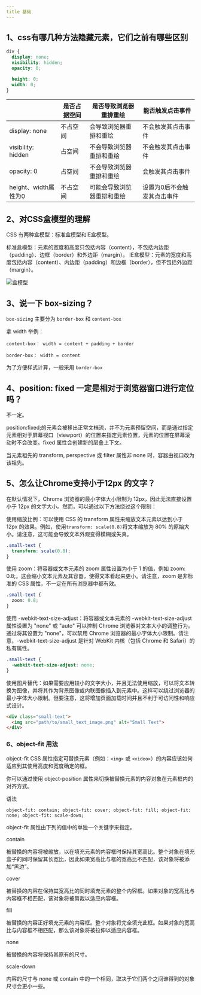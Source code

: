 ```yaml
---
title 基础
---
```


## 1、css有哪几种方法隐藏元素，它们之前有哪些区别

```css
div {
  display: none;
  visibility: hidden;
  opacity: 0;

  height: 0;
  width: 0;
}
```

|   | 是否占据空间  |是否导致浏览器重排重绘|能否触发点击事件|
|------------|---------------|-------------|-------------|
|display: none | 不占空间 |会导致浏览器重排和重绘|不会触发其点击事件|
|visibility: hidden | 占空间 |不会导致浏览器重排和重绘|不会触发其点击事件|
|opacity: 0 | 占空间 |不会导致浏览器重排和重绘|会触发其点击事件|
|height、width属性为0 | 不占空间 |可能会导致浏览器重排和重绘|设置为0后不会触发其点击事件|

## 2、对CSS盒模型的理解

CSS 有两种盒模型：标准盒模型和IE盒模型。

标准盒模型：元素的宽度和高度只包括内容（content），不包括内边距（padding）、边框（border）和外边距（margin）。
IE盒模型：元素的宽度和高度包括内容（content）、内边距（padding）和边框（border），但不包括外边距（margin）。

![盒模型](/public/imgs/css/box-sizing.png)

## 3、说一下 box-sizing？

`box-sizing` 主要分为 `border-box` 和 `content-box`

拿 width 举例：

`content-box： width = content + padding + border`

`border-box： width = content`

为了方便样式计算，一般采用 `border-box`

## 4、position: fixed 一定是相对于浏览器窗口进行定位吗？

不一定。

position:fixed;的元素会被移出正常文档流，并不为元素预留空间，而是通过指定元素相对于屏幕视口（viewport）的位置来指定元素位置，元素的位置在屏幕滚动时不会改变。fixed 属性会创建新的层叠上下文。

当元素祖先的 transform, perspective 或 filter 属性非 none 时，容器由视口改为该祖先。

## 5、怎么让Chrome支持小于12px 的文字？

在默认情况下，Chrome 浏览器的最小字体大小限制为 12px，因此无法直接设置小于 12px 的文字大小。然而，可以通过以下方法绕过这个限制：

使用缩放比例：可以使用 CSS 的 transform 属性来缩放文本元素以达到小于 12px 的效果。例如，使用`transform: scale(0.8)`将文本缩放为 80% 的原始大小。请注意，这可能会导致文本外观变得模糊或失真。

```css
.small-text {
  transform: scale(0.8);
}
```
使用 zoom：将容器或文本元素的 zoom 属性设置为小于 1 的值，例如 zoom: 0.8;。这会缩小文本元素及其容器，使得文本看起来更小。请注意，zoom 是非标准的 CSS 属性，不一定在所有浏览器中都有效。

```css
.small-text {
  zoom: 0.8;
}
```
使用 -webkit-text-size-adjust：将容器或文本元素的 -webkit-text-size-adjust 属性设置为 "none" 或 "auto" 可以控制 Chrome 浏览器对文本大小的调整行为。通过将其设置为 "none"，可以禁用 Chrome 浏览器的最小字体大小限制。请注意，-webkit-text-size-adjust 是针对 WebKit 内核（包括 Chrome 和 Safari）的私有属性。
```css
.small-text {
  -webkit-text-size-adjust: none;
}
```
使用图片替代：如果需要应用较小的文字大小，并且无法使用缩放，可以将文本转换为图像，并将其作为背景图像或内联图像插入到元素中。这样可以绕过浏览器的最小字体大小限制。但要注意，这将增加页面加载时间并且不利于可访问性和响应式设计。
```html
<div class="small-text">
  <img src="path/to/small_text_image.png" alt="Small Text">
</div>
```

### 6、object-fit 用法

object-fit CSS 属性指定可替换元素（例如：`<img>` 或 `<video>`）的内容应该如何适应到其使用高度和宽度确定的框。


你可以通过使用 object-position 属性来切换被替换元素的内容对象在元素框内的对齐方式。

语法

`object-fit: contain; object-fit: cover; object-fit: fill; object-fit: none; object-fit: scale-down;`

object-fit 属性由下列的值中的单独一个关键字来指定。

contain

被替换的内容将被缩放，以在填充元素的内容框时保持其宽高比。整个对象在填充盒子的同时保留其长宽比，因此如果宽高比与框的宽高比不匹配，该对象将被添加“黑边”。

cover

被替换的内容在保持其宽高比的同时填充元素的整个内容框。如果对象的宽高比与内容框不相匹配，该对象将被剪裁以适应内容框。

fill

被替换的内容正好填充元素的内容框。整个对象将完全填充此框。如果对象的宽高比与内容框不相匹配，那么该对象将被拉伸以适应内容框。

none

被替换的内容将保持其原有的尺寸。

scale-down

内容的尺寸与 none 或 contain 中的一个相同，取决于它们两个之间谁得到的对象尺寸会更小一些。
